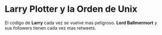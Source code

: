 
# Larry Plotter y la Orden de Unix

El codigo de **Larry** cada vez se vuelve mas peligroso.
**Lord Ballmermort** y sus followers tienen cada vez mas retweets.
